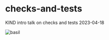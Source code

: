 # checks-and-tests
KIND intro talk on checks and tests 2023-04-18


![basil](https://user-images.githubusercontent.com/3278367/232799478-07ccf1cd-6c50-463c-b881-6e78094e1669.jpg)
